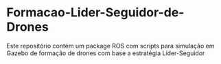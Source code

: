 # Formacao-Lider-Seguidor-de-Drones
Este repositório contém um package ROS com scripts para simulação em Gazebo de formação de drones com base a estratégia Líder-Seguidor
